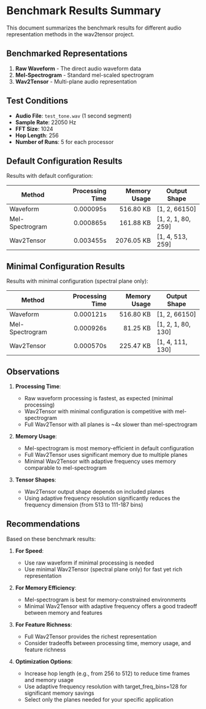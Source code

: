 # Benchmark Results Summary

This document summarizes the benchmark results for different audio representation methods in the wav2tensor project.

## Benchmarked Representations

1. **Raw Waveform** - The direct audio waveform data
2. **Mel-Spectrogram** - Standard mel-scaled spectrogram
3. **Wav2Tensor** - Multi-plane audio representation

## Test Conditions

- **Audio File**: `test_tone.wav` (1 second segment)
- **Sample Rate**: 22050 Hz
- **FFT Size**: 1024
- **Hop Length**: 256
- **Number of Runs**: 5 for each processor

## Default Configuration Results

Results with default configuration:

| Method          | Processing Time | Memory Usage | Output Shape      |
|-----------------|----------------:|-------------:|-------------------|
| Waveform        |     0.000095s   |    516.80 KB | [1, 2, 66150]     |
| Mel-Spectrogram |     0.000865s   |    161.88 KB | [1, 2, 1, 80, 259]|
| Wav2Tensor      |     0.003455s   |   2076.05 KB | [1, 4, 513, 259]  |

## Minimal Configuration Results

Results with minimal configuration (spectral plane only):

| Method          | Processing Time | Memory Usage | Output Shape      |
|-----------------|----------------:|-------------:|-------------------|
| Waveform        |     0.000121s   |    516.80 KB | [1, 2, 66150]     |
| Mel-Spectrogram |     0.000926s   |     81.25 KB | [1, 2, 1, 80, 130]|
| Wav2Tensor      |     0.000570s   |    225.47 KB | [1, 4, 111, 130]  |

## Observations

1. **Processing Time**:
   - Raw waveform processing is fastest, as expected (minimal processing)
   - Wav2Tensor with minimal configuration is competitive with mel-spectrogram
   - Full Wav2Tensor with all planes is ~4x slower than mel-spectrogram

2. **Memory Usage**:
   - Mel-spectrogram is most memory-efficient in default configuration
   - Full Wav2Tensor uses significant memory due to multiple planes
   - Minimal Wav2Tensor with adaptive frequency uses memory comparable to mel-spectrogram

3. **Tensor Shapes**:
   - Wav2Tensor output shape depends on included planes
   - Using adaptive frequency resolution significantly reduces the frequency dimension (from 513 to 111-187 bins)

## Recommendations

Based on these benchmark results:

1. **For Speed**:
   - Use raw waveform if minimal processing is needed
   - Use minimal Wav2Tensor (spectral plane only) for fast yet rich representation

2. **For Memory Efficiency**:
   - Mel-spectrogram is best for memory-constrained environments
   - Minimal Wav2Tensor with adaptive frequency offers a good tradeoff between memory and features

3. **For Feature Richness**:
   - Full Wav2Tensor provides the richest representation
   - Consider tradeoffs between processing time, memory usage, and feature richness

4. **Optimization Options**:
   - Increase hop length (e.g., from 256 to 512) to reduce time frames and memory usage
   - Use adaptive frequency resolution with target_freq_bins=128 for significant memory savings
   - Select only the planes needed for your specific application 